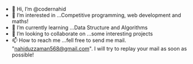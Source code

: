 - 👋 Hi, I’m @codernahid
- 👀 I’m interested in ...Competitive programming, web development and maths!
- 🌱 I’m currently learning ...Data Structure and Algorithms
- 💞️ I’m looking to collaborate on ...some interesting projects
- 📫 How to reach me ...fell free to send me mail. "nahiduzzaman568@gmail.com". I will try to replay your mail as soon as possible!

<!---
codernahid/codernahid is a ✨ special ✨ repository because its `README.md` (this file) appears on your GitHub profile.
You can click the Preview link to take a look at your changes.
--->

